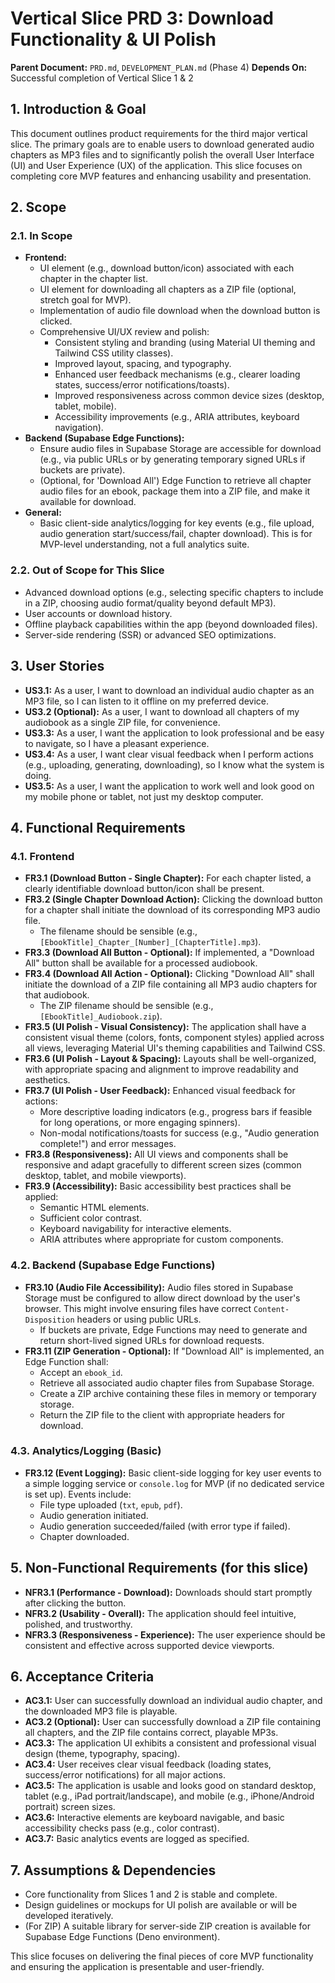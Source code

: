 # Vertical Slice PRD 3: Download Functionality & UI Polish

**Parent Document:** `PRD.md`, `DEVELOPMENT_PLAN.md` (Phase 4)
**Depends On:** Successful completion of Vertical Slice 1 & 2

## 1. Introduction & Goal

This document outlines product requirements for the third major vertical slice. The primary goals are to enable users to download generated audio chapters as MP3 files and to significantly polish the overall User Interface (UI) and User Experience (UX) of the application. This slice focuses on completing core MVP features and enhancing usability and presentation.

## 2. Scope

### 2.1. In Scope

- **Frontend:**
    - UI element (e.g., download button/icon) associated with each chapter in the chapter list.
    - UI element for downloading all chapters as a ZIP file (optional, stretch goal for MVP).
    - Implementation of audio file download when the download button is clicked.
    - Comprehensive UI/UX review and polish:
        - Consistent styling and branding (using Material UI theming and Tailwind CSS utility classes).
        - Improved layout, spacing, and typography.
        - Enhanced user feedback mechanisms (e.g., clearer loading states, success/error notifications/toasts).
        - Improved responsiveness across common device sizes (desktop, tablet, mobile).
        - Accessibility improvements (e.g., ARIA attributes, keyboard navigation).
- **Backend (Supabase Edge Functions):**
    - Ensure audio files in Supabase Storage are accessible for download (e.g., via public URLs or by generating temporary signed URLs if buckets are private).
    - (Optional, for 'Download All') Edge Function to retrieve all chapter audio files for an ebook, package them into a ZIP file, and make it available for download.
- **General:**
    - Basic client-side analytics/logging for key events (e.g., file upload, audio generation start/success/fail, chapter download). This is for MVP-level understanding, not a full analytics suite.

### 2.2. Out of Scope for This Slice

- Advanced download options (e.g., selecting specific chapters to include in a ZIP, choosing audio format/quality beyond default MP3).
- User accounts or download history.
- Offline playback capabilities within the app (beyond downloaded files).
- Server-side rendering (SSR) or advanced SEO optimizations.

## 3. User Stories

- **US3.1:** As a user, I want to download an individual audio chapter as an MP3 file, so I can listen to it offline on my preferred device.
- **US3.2 (Optional):** As a user, I want to download all chapters of my audiobook as a single ZIP file, for convenience.
- **US3.3:** As a user, I want the application to look professional and be easy to navigate, so I have a pleasant experience.
- **US3.4:** As a user, I want clear visual feedback when I perform actions (e.g., uploading, generating, downloading), so I know what the system is doing.
- **US3.5:** As a user, I want the application to work well and look good on my mobile phone or tablet, not just my desktop computer.

## 4. Functional Requirements

### 4.1. Frontend

- **FR3.1 (Download Button - Single Chapter):** For each chapter listed, a clearly identifiable download button/icon shall be present.
- **FR3.2 (Single Chapter Download Action):** Clicking the download button for a chapter shall initiate the download of its corresponding MP3 audio file.
    - The filename should be sensible (e.g., `[EbookTitle]_Chapter_[Number]_[ChapterTitle].mp3`).
- **FR3.3 (Download All Button - Optional):** If implemented, a "Download All" button shall be available for a processed audiobook.
- **FR3.4 (Download All Action - Optional):** Clicking "Download All" shall initiate the download of a ZIP file containing all MP3 audio chapters for that audiobook.
    - The ZIP filename should be sensible (e.g., `[EbookTitle]_Audiobook.zip`).
- **FR3.5 (UI Polish - Visual Consistency):** The application shall have a consistent visual theme (colors, fonts, component styles) applied across all views, leveraging Material UI's theming capabilities and Tailwind CSS.
- **FR3.6 (UI Polish - Layout & Spacing):** Layouts shall be well-organized, with appropriate spacing and alignment to improve readability and aesthetics.
- **FR3.7 (UI Polish - User Feedback):** Enhanced visual feedback for actions:
    - More descriptive loading indicators (e.g., progress bars if feasible for long operations, or more engaging spinners).
    - Non-modal notifications/toasts for success (e.g., "Audio generation complete!") and error messages.
- **FR3.8 (Responsiveness):** All UI views and components shall be responsive and adapt gracefully to different screen sizes (common desktop, tablet, and mobile viewports).
- **FR3.9 (Accessibility):** Basic accessibility best practices shall be applied:
    - Semantic HTML elements.
    - Sufficient color contrast.
    - Keyboard navigability for interactive elements.
    - ARIA attributes where appropriate for custom components.

### 4.2. Backend (Supabase Edge Functions)

- **FR3.10 (Audio File Accessibility):** Audio files stored in Supabase Storage must be configured to allow direct download by the user's browser. This might involve ensuring files have correct `Content-Disposition` headers or using public URLs.
    - If buckets are private, Edge Functions may need to generate and return short-lived signed URLs for download requests.
- **FR3.11 (ZIP Generation - Optional):** If "Download All" is implemented, an Edge Function shall:
    - Accept an `ebook_id`.
    - Retrieve all associated audio chapter files from Supabase Storage.
    - Create a ZIP archive containing these files in memory or temporary storage.
    - Return the ZIP file to the client with appropriate headers for download.

### 4.3. Analytics/Logging (Basic)

- **FR3.12 (Event Logging):** Basic client-side logging for key user events to a simple logging service or `console.log` for MVP (if no dedicated service is set up). Events include:
    - File type uploaded (`txt`, `epub`, `pdf`).
    - Audio generation initiated.
    - Audio generation succeeded/failed (with error type if failed).
    - Chapter downloaded.

## 5. Non-Functional Requirements (for this slice)

- **NFR3.1 (Performance - Download):** Downloads should start promptly after clicking the button.
- **NFR3.2 (Usability - Overall):** The application should feel intuitive, polished, and trustworthy.
- **NFR3.3 (Responsiveness - Experience):** The user experience should be consistent and effective across supported device viewports.

## 6. Acceptance Criteria

- **AC3.1:** User can successfully download an individual audio chapter, and the downloaded MP3 file is playable.
- **AC3.2 (Optional):** User can successfully download a ZIP file containing all chapters, and the ZIP file contains correct, playable MP3s.
- **AC3.3:** The application UI exhibits a consistent and professional visual design (theme, typography, spacing).
- **AC3.4:** User receives clear visual feedback (loading states, success/error notifications) for all major actions.
- **AC3.5:** The application is usable and looks good on standard desktop, tablet (e.g., iPad portrait/landscape), and mobile (e.g., iPhone/Android portrait) screen sizes.
- **AC3.6:** Interactive elements are keyboard navigable, and basic accessibility checks pass (e.g., color contrast).
- **AC3.7:** Basic analytics events are logged as specified.

## 7. Assumptions & Dependencies

- Core functionality from Slices 1 and 2 is stable and complete.
- Design guidelines or mockups for UI polish are available or will be developed iteratively.
- (For ZIP) A suitable library for server-side ZIP creation is available for Supabase Edge Functions (Deno environment).

This slice focuses on delivering the final pieces of core MVP functionality and ensuring the application is presentable and user-friendly.
